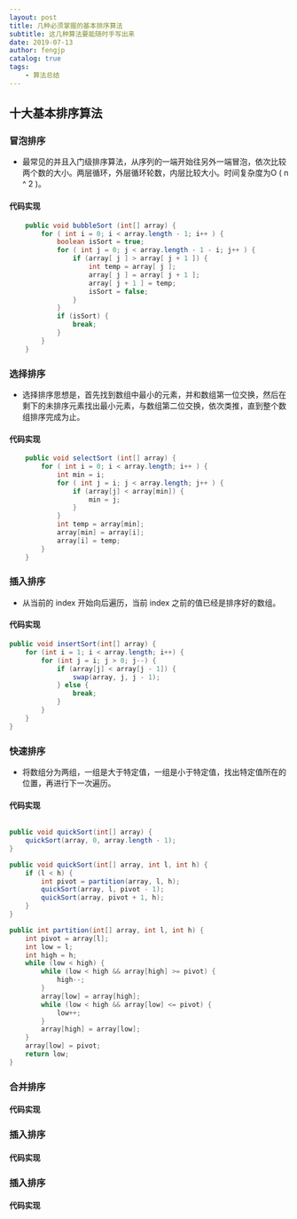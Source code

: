 ```yaml
---
layout: post
title: 几种必须掌握的基本排序算法
subtitle: 这几种算法要能随时手写出来
date: 2019-07-13
author: fengjp
catalog: true
tags:
    - 算法总结
---
```


## 十大基本排序算法

### 冒泡排序

- 最常见的并且入门级排序算法，从序列的一端开始往另外一端冒泡，依次比较两个数的大小。两层循环，外层循环轮数，内层比较大小。时间复杂度为O ( n ^ 2 )。

#### 代码实现
```java
    public void bubbleSort (int[] array) {
        for ( int i = 0; i < array.length - 1; i++ ) {
            boolean isSort = true;
            for ( int j = 0; j < array.length - 1 - i; j++ ) {
                if (array[ j ] > array[ j + 1 ]) {
                    int temp = array[ j ];
                    array[ j ] = array[ j + 1 ];
                    array[ j + 1 ] = temp;
                    isSort = false;
                }
            }
            if (isSort) {
                break;
            }
        }
    }
```
### 选择排序

- 选择排序思想是，首先找到数组中最小的元素，并和数组第一位交换，然后在剩下的未排序元素找出最小元素，与数组第二位交换，依次类推，直到整个数组排序完成为止。

#### 代码实现
```java
    public void selectSort (int[] array) {
        for ( int i = 0; i < array.length; i++ ) {
            int min = i;
            for ( int j = i; j < array.length; j++ ) {
                if (array[j] < array[min]) {
                    min = j;
                }
            }
            int temp = array[min];
            array[min] = array[i];
            array[i] = temp;
        }
    }
```
### 插入排序

- 从当前的 index 开始向后遍历，当前 index 之前的值已经是排序好的数组。

#### 代码实现

```java
public void insertSort(int[] array) {
    for (int i = 1; i < array.length; i++) {
        for (int j = i; j > 0; j--) {
            if (array[j] < array[j - 1]) {
                swap(array, j, j - 1);
            } else {
                break;
            }
        }
    }
}
```

### 快速排序

- 将数组分为两组，一组是大于特定值，一组是小于特定值，找出特定值所在的位置，再进行下一次遍历。

#### 代码实现

```java

public void quickSort(int[] array) {
    quickSort(array, 0, array.length - 1);
}

public void quickSort(int[] array, int l, int h) {
    if (l < h) {
        int pivot = partition(array, l, h);
        quickSort(array, l, pivot - 1);
        quickSort(array, pivot + 1, h);
    }
}

public int partition(int[] array, int l, int h) {
    int pivot = array[l];
    int low = l;
    int high = h;
    while (low < high) {
        while (low < high && array[high] >= pivot) {
            high--;
        }
        array[low] = array[high];
        while (low < high && array[low] <= pivot) {
            low++;
        }
        array[high] = array[low];
    }
    array[low] = pivot;
    return low;
}
```
### 合并排序



#### 代码实现

### 插入排序


#### 代码实现
### 插入排序


#### 代码实现